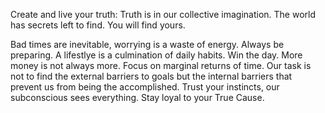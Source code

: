 Create and live your truth: Truth is in our collective imagination. The world has secrets left to find. You will find yours. 

Bad times are inevitable, worrying is a waste of energy. Always be preparing. 
A lifestlye is a culmination of daily habits. Win the day. 
More money is not always more. Focus on marginal returns of time.
Our task is not to find the external barriers to goals but the internal barriers that prevent us from being the accomplished. 
Trust your instincts, our subconscious sees everything. 
Stay loyal to your True Cause.
